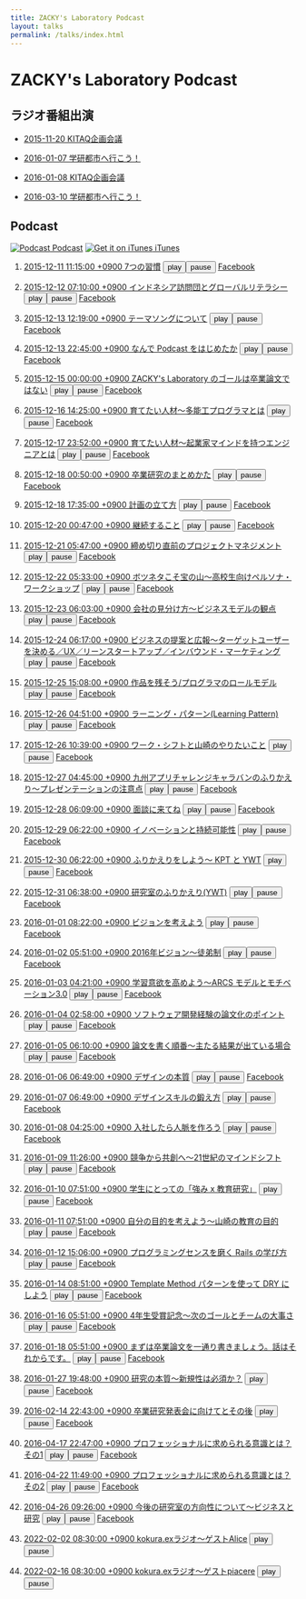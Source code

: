 ```yaml
---
title: ZACKY's Laboratory Podcast
layout: talks
permalink: /talks/index.html
---
```

# ZACKY's Laboratory Podcast

## ラジオ番組出演


* <a name="radio2015-11-20"></a>[2015-11-20 KITAQ企画会議](https://www.facebook.com/groups/1499000153763602/permalink/1499000600430224/)

* <a name="radio2016-01-07"></a>[2016-01-07 学研都市へ行こう！](http://hibiki882.jp/modules/program/index.php/gakken.html)

* <a name="radio2016-01-08"></a>[2016-01-08 KITAQ企画会議](https://www.facebook.com/groups/1499000153763602/permalink/1512359135761037/)

* <a name="radio2016-03-10"></a>[2016-03-10 学研都市へ行こう！](http://hibiki882.jp/modules/program/index.php/gakken.html)


## Podcast 

[![Podcast](https://zacky1972.github.io/assets/images/ico-blog.png) Podcast](https://zacky1972.github.io/podcast.xml)
[![Get it on iTunes](https://zacky1972.github.io/assets/svg/Get_it_on_iTunes_Badge_JP_1214.svg) iTunes](https://itunes.apple.com/jp/podcast/zackys-laboratory-podcast/id1078039941)


  1. <a name="Podcast1"></a> <audio id="my-audio1"> <source src="https://media.githubusercontent.com/media/zacky1972/zacky1972.github.io/master/assets/talks/Podcast-0001-Seven-Habits.mp3" type="audio/mpeg"> </audio> <a href="https://media.githubusercontent.com/media/zacky1972/zacky1972.github.io/master/assets/talks/Podcast-0001-Seven-Habits.mp3">2015-12-11 11:15:00 +0900 7つの習慣</a> <button id="play1">play</button><button id="pause1">pause</button> <a href="https://www.facebook.com/groups/1499000153763602/permalink/1499000873763530/" target="_blank">Facebook</a>
  <script>
    window.onload = function(){
      var myAudio1 = document.getElementById('my-audio1');
      var play1 = document.getElementById('play1');
      var pause1 = document.getElementById('pause1');
      // associate functions with the 'onclick' events
      play1.onclick = playAudio1;
      pause1.onclick = pauseAudio1;
      function playAudio1() {
        myAudio1.play();
      }
      function pauseAudio1() {
        myAudio1.pause();
      }
    }
  </script>

  2. <a name="Podcast2"></a> <audio id="my-audio2"> <source src="https://media.githubusercontent.com/media/zacky1972/zacky1972.github.io/master/assets/talks/Podcast-0002-Global.mp3" type="audio/mpeg"> </audio> <a href="https://media.githubusercontent.com/media/zacky1972/zacky1972.github.io/master/assets/talks/Podcast-0002-Global.mp3">2015-12-12 07:10:00 +0900 インドネシア訪問団とグローバルリテラシー</a> <button id="play2">play</button><button id="pause2">pause</button> <a href="https://www.facebook.com/groups/1499000153763602/permalink/1499001383763479/" target="_blank">Facebook</a>
  <script>
    window.onload = function(){
      var myAudio2 = document.getElementById('my-audio2');
      var play2 = document.getElementById('play2');
      var pause2 = document.getElementById('pause2');
      // associate functions with the 'onclick' events
      play2.onclick = playAudio2;
      pause2.onclick = pauseAudio2;
      function playAudio2() {
        myAudio2.play();
      }
      function pauseAudio2() {
        myAudio2.pause();
      }
    }
  </script>

  3. <a name="Podcast3"></a> <audio id="my-audio3"> <source src="https://media.githubusercontent.com/media/zacky1972/zacky1972.github.io/master/assets/talks/Podcast-0003-Songs.mp3" type="audio/mpeg"> </audio> <a href="https://media.githubusercontent.com/media/zacky1972/zacky1972.github.io/master/assets/talks/Podcast-0003-Songs.mp3">2015-12-13 12:19:00 +0900 テーマソングについて</a> <button id="play3">play</button><button id="pause3">pause</button> <a href="https://www.facebook.com/groups/1499000153763602/permalink/1499036950426589/" target="_blank">Facebook</a>
  <script>
    window.onload = function(){
      var myAudio3 = document.getElementById('my-audio3');
      var play3 = document.getElementById('play3');
      var pause3 = document.getElementById('pause3');
      // associate functions with the 'onclick' events
      play3.onclick = playAudio3;
      pause3.onclick = pauseAudio3;
      function playAudio3() {
        myAudio3.play();
      }
      function pauseAudio3() {
        myAudio3.pause();
      }
    }
  </script>

  4. <a name="Podcast4"></a> <audio id="my-audio4"> <source src="https://media.githubusercontent.com/media/zacky1972/zacky1972.github.io/master/assets/talks/Podcast-0004-Why-I-begin-Podcast.mp3" type="audio/mpeg"> </audio> <a href="https://media.githubusercontent.com/media/zacky1972/zacky1972.github.io/master/assets/talks/Podcast-0004-Why-I-begin-Podcast.mp3">2015-12-13 22:45:00 +0900 なんで Podcast をはじめたか</a> <button id="play4">play</button><button id="pause4">pause</button> <a href="https://www.facebook.com/groups/1499000153763602/permalink/1499218990408385/" target="_blank">Facebook</a>
  <script>
    window.onload = function(){
      var myAudio4 = document.getElementById('my-audio4');
      var play4 = document.getElementById('play4');
      var pause4 = document.getElementById('pause4');
      // associate functions with the 'onclick' events
      play4.onclick = playAudio4;
      pause4.onclick = pauseAudio4;
      function playAudio4() {
        myAudio4.play();
      }
      function pauseAudio4() {
        myAudio4.pause();
      }
    }
  </script>

  5. <a name="Podcast5"></a> <audio id="my-audio5"> <source src="https://media.githubusercontent.com/media/zacky1972/zacky1972.github.io/master/assets/talks/Podcast-0005-Laboratory-Vision.mp3" type="audio/mpeg"> </audio> <a href="https://media.githubusercontent.com/media/zacky1972/zacky1972.github.io/master/assets/talks/Podcast-0005-Laboratory-Vision.mp3">2015-12-15 00:00:00 +0900 ZACKY's Laboratory のゴールは卒業論文ではない</a> <button id="play5">play</button><button id="pause5">pause</button> <a href="https://www.facebook.com/groups/1499000153763602/permalink/1499662543697363/" target="_blank">Facebook</a>
  <script>
    window.onload = function(){
      var myAudio5 = document.getElementById('my-audio5');
      var play5 = document.getElementById('play5');
      var pause5 = document.getElementById('pause5');
      // associate functions with the 'onclick' events
      play5.onclick = playAudio5;
      pause5.onclick = pauseAudio5;
      function playAudio5() {
        myAudio5.play();
      }
      function pauseAudio5() {
        myAudio5.pause();
      }
    }
  </script>

  6. <a name="Podcast6"></a> <audio id="my-audio6"> <source src="https://media.githubusercontent.com/media/zacky1972/zacky1972.github.io/master/assets/talks/Podcast-0006-Programmer.mp3" type="audio/mpeg"> </audio> <a href="https://media.githubusercontent.com/media/zacky1972/zacky1972.github.io/master/assets/talks/Podcast-0006-Programmer.mp3">2015-12-16 14:25:00 +0900 育てたい人材〜多能工プログラマとは</a> <button id="play6">play</button><button id="pause6">pause</button> <a href="https://www.facebook.com/groups/1499000153763602/permalink/1500341363629481/" target="_blank">Facebook</a>
  <script>
    window.onload = function(){
      var myAudio6 = document.getElementById('my-audio6');
      var play6 = document.getElementById('play6');
      var pause6 = document.getElementById('pause6');
      // associate functions with the 'onclick' events
      play6.onclick = playAudio6;
      pause6.onclick = pauseAudio6;
      function playAudio6() {
        myAudio6.play();
      }
      function pauseAudio6() {
        myAudio6.pause();
      }
    }
  </script>

  7. <a name="Podcast7"></a> <audio id="my-audio7"> <source src="https://media.githubusercontent.com/media/zacky1972/zacky1972.github.io/master/assets/talks/Podcast-0007-Entrepreneur.mp3" type="audio/mpeg"> </audio> <a href="https://media.githubusercontent.com/media/zacky1972/zacky1972.github.io/master/assets/talks/Podcast-0007-Entrepreneur.mp3">2015-12-17 23:52:00 +0900 育てたい人材〜起業家マインドを持つエンジニアとは</a> <button id="play7">play</button><button id="pause7">pause</button> <a href="https://www.facebook.com/groups/1499000153763602/permalink/1501154550214829/" target="_blank">Facebook</a>
  <script>
    window.onload = function(){
      var myAudio7 = document.getElementById('my-audio7');
      var play7 = document.getElementById('play7');
      var pause7 = document.getElementById('pause7');
      // associate functions with the 'onclick' events
      play7.onclick = playAudio7;
      pause7.onclick = pauseAudio7;
      function playAudio7() {
        myAudio7.play();
      }
      function pauseAudio7() {
        myAudio7.pause();
      }
    }
  </script>

  8. <a name="Podcast8"></a> <audio id="my-audio8"> <source src="https://media.githubusercontent.com/media/zacky1972/zacky1972.github.io/master/assets/talks/Podcast-0008-Research-Method.mp3" type="audio/mpeg"> </audio> <a href="https://media.githubusercontent.com/media/zacky1972/zacky1972.github.io/master/assets/talks/Podcast-0008-Research-Method.mp3">2015-12-18 00:50:00 +0900 卒業研究のまとめかた</a> <button id="play8">play</button><button id="pause8">pause</button> <a href="https://www.facebook.com/groups/1499000153763602/permalink/1501189646877986/" target="_blank">Facebook</a>
  <script>
    window.onload = function(){
      var myAudio8 = document.getElementById('my-audio8');
      var play8 = document.getElementById('play8');
      var pause8 = document.getElementById('pause8');
      // associate functions with the 'onclick' events
      play8.onclick = playAudio8;
      pause8.onclick = pauseAudio8;
      function playAudio8() {
        myAudio8.play();
      }
      function pauseAudio8() {
        myAudio8.pause();
      }
    }
  </script>

  9. <a name="Podcast9"></a> <audio id="my-audio9"> <source src="https://media.githubusercontent.com/media/zacky1972/zacky1972.github.io/master/assets/talks/Podcast-0009-Planning.mp3" type="audio/mpeg"> </audio> <a href="https://media.githubusercontent.com/media/zacky1972/zacky1972.github.io/master/assets/talks/Podcast-0009-Planning.mp3">2015-12-18 17:35:00 +0900 計画の立て方</a> <button id="play9">play</button><button id="pause9">pause</button> <a href="https://www.facebook.com/groups/1499000153763602/permalink/1501559233507694/" target="_blank">Facebook</a>
  <script>
    window.onload = function(){
      var myAudio9 = document.getElementById('my-audio9');
      var play9 = document.getElementById('play9');
      var pause9 = document.getElementById('pause9');
      // associate functions with the 'onclick' events
      play9.onclick = playAudio9;
      pause9.onclick = pauseAudio9;
      function playAudio9() {
        myAudio9.play();
      }
      function pauseAudio9() {
        myAudio9.pause();
      }
    }
  </script>

  10. <a name="Podcast10"></a> <audio id="my-audio10"> <source src="https://media.githubusercontent.com/media/zacky1972/zacky1972.github.io/master/assets/talks/Podcast-0010-Continuation.mp3" type="audio/mpeg"> </audio> <a href="https://media.githubusercontent.com/media/zacky1972/zacky1972.github.io/master/assets/talks/Podcast-0010-Continuation.mp3">2015-12-20 00:47:00 +0900 継続すること</a> <button id="play10">play</button><button id="pause10">pause</button> <a href="https://www.facebook.com/groups/1499000153763602/permalink/1502226620107622/" target="_blank">Facebook</a>
  <script>
    window.onload = function(){
      var myAudio10 = document.getElementById('my-audio10');
      var play10 = document.getElementById('play10');
      var pause10 = document.getElementById('pause10');
      // associate functions with the 'onclick' events
      play10.onclick = playAudio10;
      pause10.onclick = pauseAudio10;
      function playAudio10() {
        myAudio10.play();
      }
      function pauseAudio10() {
        myAudio10.pause();
      }
    }
  </script>

  11. <a name="Podcast11"></a> <audio id="my-audio11"> <source src="https://media.githubusercontent.com/media/zacky1972/zacky1972.github.io/master/assets/talks/Podcast-0011-Project-Management.mp3" type="audio/mpeg"> </audio> <a href="https://media.githubusercontent.com/media/zacky1972/zacky1972.github.io/master/assets/talks/Podcast-0011-Project-Management.mp3">2015-12-21 05:47:00 +0900 締め切り直前のプロジェクトマネジメント</a> <button id="play11">play</button><button id="pause11">pause</button> <a href="https://www.facebook.com/groups/1499000153763602/permalink/1503264216670529/" target="_blank">Facebook</a>
  <script>
    window.onload = function(){
      var myAudio11 = document.getElementById('my-audio11');
      var play11 = document.getElementById('play11');
      var pause11 = document.getElementById('pause11');
      // associate functions with the 'onclick' events
      play11.onclick = playAudio11;
      pause11.onclick = pauseAudio11;
      function playAudio11() {
        myAudio11.play();
      }
      function pauseAudio11() {
        myAudio11.pause();
      }
    }
  </script>

  12. <a name="Podcast12"></a> <audio id="my-audio12"> <source src="https://media.githubusercontent.com/media/zacky1972/zacky1972.github.io/master/assets/talks/Podcast-0012-Marketing.mp3" type="audio/mpeg"> </audio> <a href="https://media.githubusercontent.com/media/zacky1972/zacky1972.github.io/master/assets/talks/Podcast-0012-Marketing.mp3">2015-12-22 05:33:00 +0900 ボツネタこそ宝の山〜高校生向けペルソナ・ワークショップ</a> <button id="play12">play</button><button id="pause12">pause</button> <a href="https://www.facebook.com/groups/1499000153763602/permalink/1503925733271044/" target="_blank">Facebook</a>
  <script>
    window.onload = function(){
      var myAudio12 = document.getElementById('my-audio12');
      var play12 = document.getElementById('play12');
      var pause12 = document.getElementById('pause12');
      // associate functions with the 'onclick' events
      play12.onclick = playAudio12;
      pause12.onclick = pauseAudio12;
      function playAudio12() {
        myAudio12.play();
      }
      function pauseAudio12() {
        myAudio12.pause();
      }
    }
  </script>

  13. <a name="Podcast13"></a> <audio id="my-audio13"> <source src="https://media.githubusercontent.com/media/zacky1972/zacky1972.github.io/master/assets/talks/Podcast-0013-Business-Model.mp3" type="audio/mpeg"> </audio> <a href="https://media.githubusercontent.com/media/zacky1972/zacky1972.github.io/master/assets/talks/Podcast-0013-Business-Model.mp3">2015-12-23 06:03:00 +0900 会社の見分け方〜ビジネスモデルの観点</a> <button id="play13">play</button><button id="pause13">pause</button> <a href="https://www.facebook.com/groups/1499000153763602/permalink/1504391206557830/" target="_blank">Facebook</a>
  <script>
    window.onload = function(){
      var myAudio13 = document.getElementById('my-audio13');
      var play13 = document.getElementById('play13');
      var pause13 = document.getElementById('pause13');
      // associate functions with the 'onclick' events
      play13.onclick = playAudio13;
      pause13.onclick = pauseAudio13;
      function playAudio13() {
        myAudio13.play();
      }
      function pauseAudio13() {
        myAudio13.pause();
      }
    }
  </script>

  14. <a name="Podcast14"></a> <audio id="my-audio14"> <source src="https://media.githubusercontent.com/media/zacky1972/zacky1972.github.io/master/assets/talks/Podcast-0014-Business-Proposal.mp3" type="audio/mpeg"> </audio> <a href="https://media.githubusercontent.com/media/zacky1972/zacky1972.github.io/master/assets/talks/Podcast-0014-Business-Proposal.mp3">2015-12-24 06:17:00 +0900 ビジネスの提案と広報〜ターゲットユーザーを決める／UX／リーンスタートアップ／インバウンド・マーケティング</a> <button id="play14">play</button><button id="pause14">pause</button> <a href="https://www.facebook.com/groups/1499000153763602/permalink/1504862259844058/" target="_blank">Facebook</a>
  <script>
    window.onload = function(){
      var myAudio14 = document.getElementById('my-audio14');
      var play14 = document.getElementById('play14');
      var pause14 = document.getElementById('pause14');
      // associate functions with the 'onclick' events
      play14.onclick = playAudio14;
      pause14.onclick = pauseAudio14;
      function playAudio14() {
        myAudio14.play();
      }
      function pauseAudio14() {
        myAudio14.pause();
      }
    }
  </script>

  15. <a name="Podcast15"></a> <audio id="my-audio15"> <source src="https://media.githubusercontent.com/media/zacky1972/zacky1972.github.io/master/assets/talks/Podcast-0015-Role-Model.mp3" type="audio/mpeg"> </audio> <a href="https://media.githubusercontent.com/media/zacky1972/zacky1972.github.io/master/assets/talks/Podcast-0015-Role-Model.mp3">2015-12-25 15:08:00 +0900 作品を残そう/プログラマのロールモデル</a> <button id="play15">play</button><button id="pause15">pause</button> <a href="https://www.facebook.com/groups/1499000153763602/permalink/1505523266444624/" target="_blank">Facebook</a>
  <script>
    window.onload = function(){
      var myAudio15 = document.getElementById('my-audio15');
      var play15 = document.getElementById('play15');
      var pause15 = document.getElementById('pause15');
      // associate functions with the 'onclick' events
      play15.onclick = playAudio15;
      pause15.onclick = pauseAudio15;
      function playAudio15() {
        myAudio15.play();
      }
      function pauseAudio15() {
        myAudio15.pause();
      }
    }
  </script>

  16. <a name="Podcast16"></a> <audio id="my-audio16"> <source src="https://media.githubusercontent.com/media/zacky1972/zacky1972.github.io/master/assets/talks/Podcast-0016-Learning-Pattern.mp3" type="audio/mpeg"> </audio> <a href="https://media.githubusercontent.com/media/zacky1972/zacky1972.github.io/master/assets/talks/Podcast-0016-Learning-Pattern.mp3">2015-12-26 04:51:00 +0900 ラーニング・パターン(Learning Pattern)</a> <button id="play16">play</button><button id="pause16">pause</button> <a href="https://www.facebook.com/groups/1499000153763602/permalink/1505810799749204/" target="_blank">Facebook</a>
  <script>
    window.onload = function(){
      var myAudio16 = document.getElementById('my-audio16');
      var play16 = document.getElementById('play16');
      var pause16 = document.getElementById('pause16');
      // associate functions with the 'onclick' events
      play16.onclick = playAudio16;
      pause16.onclick = pauseAudio16;
      function playAudio16() {
        myAudio16.play();
      }
      function pauseAudio16() {
        myAudio16.pause();
      }
    }
  </script>

  17. <a name="Podcast17"></a> <audio id="my-audio17"> <source src="https://media.githubusercontent.com/media/zacky1972/zacky1972.github.io/master/assets/talks/Podcast-0017-Work-Shift.mp3" type="audio/mpeg"> </audio> <a href="https://media.githubusercontent.com/media/zacky1972/zacky1972.github.io/master/assets/talks/Podcast-0017-Work-Shift.mp3">2015-12-26 10:39:00 +0900 ワーク・シフトと山崎のやりたいこと</a> <button id="play17">play</button><button id="pause17">pause</button> <a href="https://www.facebook.com/groups/1499000153763602/permalink/1505940476402903/" target="_blank">Facebook</a>
  <script>
    window.onload = function(){
      var myAudio17 = document.getElementById('my-audio17');
      var play17 = document.getElementById('play17');
      var pause17 = document.getElementById('pause17');
      // associate functions with the 'onclick' events
      play17.onclick = playAudio17;
      pause17.onclick = pauseAudio17;
      function playAudio17() {
        myAudio17.play();
      }
      function pauseAudio17() {
        myAudio17.pause();
      }
    }
  </script>

  18. <a name="Podcast18"></a> <audio id="my-audio18"> <source src="https://media.githubusercontent.com/media/zacky1972/zacky1972.github.io/master/assets/talks/Podcast-0018-Presentation.mp3" type="audio/mpeg"> </audio> <a href="https://media.githubusercontent.com/media/zacky1972/zacky1972.github.io/master/assets/talks/Podcast-0018-Presentation.mp3">2015-12-27 04:45:00 +0900 九州アプリチャレンジキャラバンのふりかえり〜プレゼンテーションの注意点</a> <button id="play18">play</button><button id="pause18">pause</button> <a href="https://www.facebook.com/groups/1499000153763602/permalink/1506328256364125/" target="_blank">Facebook</a>
  <script>
    window.onload = function(){
      var myAudio18 = document.getElementById('my-audio18');
      var play18 = document.getElementById('play18');
      var pause18 = document.getElementById('pause18');
      // associate functions with the 'onclick' events
      play18.onclick = playAudio18;
      pause18.onclick = pauseAudio18;
      function playAudio18() {
        myAudio18.play();
      }
      function pauseAudio18() {
        myAudio18.pause();
      }
    }
  </script>

  19. <a name="Podcast19"></a> <audio id="my-audio19"> <source src="https://media.githubusercontent.com/media/zacky1972/zacky1972.github.io/master/assets/talks/Podcast-0019-Future-Course.mp3" type="audio/mpeg"> </audio> <a href="https://media.githubusercontent.com/media/zacky1972/zacky1972.github.io/master/assets/talks/Podcast-0019-Future-Course.mp3">2015-12-28 06:09:00 +0900 面談に来てね</a> <button id="play19">play</button><button id="pause19">pause</button> <a href="https://www.facebook.com/groups/1499000153763602/permalink/1507061802957437/" target="_blank">Facebook</a>
  <script>
    window.onload = function(){
      var myAudio19 = document.getElementById('my-audio19');
      var play19 = document.getElementById('play19');
      var pause19 = document.getElementById('pause19');
      // associate functions with the 'onclick' events
      play19.onclick = playAudio19;
      pause19.onclick = pauseAudio19;
      function playAudio19() {
        myAudio19.play();
      }
      function pauseAudio19() {
        myAudio19.pause();
      }
    }
  </script>

  20. <a name="Podcast20"></a> <audio id="my-audio20"> <source src="https://media.githubusercontent.com/media/zacky1972/zacky1972.github.io/master/assets/talks/Podcast-0020-Innovation.mp3" type="audio/mpeg"> </audio> <a href="https://media.githubusercontent.com/media/zacky1972/zacky1972.github.io/master/assets/talks/Podcast-0020-Innovation.mp3">2015-12-29 06:22:00 +0900 イノベーションと持続可能性</a> <button id="play20">play</button><button id="pause20">pause</button> <a href="https://www.facebook.com/groups/1499000153763602/permalink/1507557442907873/" target="_blank">Facebook</a>
  <script>
    window.onload = function(){
      var myAudio20 = document.getElementById('my-audio20');
      var play20 = document.getElementById('play20');
      var pause20 = document.getElementById('pause20');
      // associate functions with the 'onclick' events
      play20.onclick = playAudio20;
      pause20.onclick = pauseAudio20;
      function playAudio20() {
        myAudio20.play();
      }
      function pauseAudio20() {
        myAudio20.pause();
      }
    }
  </script>

  21. <a name="Podcast21"></a> <audio id="my-audio21"> <source src="https://media.githubusercontent.com/media/zacky1972/zacky1972.github.io/master/assets/talks/Podcast-0021-Reflection-KPT-YWT.mp3" type="audio/mpeg"> </audio> <a href="https://media.githubusercontent.com/media/zacky1972/zacky1972.github.io/master/assets/talks/Podcast-0021-Reflection-KPT-YWT.mp3">2015-12-30 06:22:00 +0900 ふりかえりをしよう〜 KPT と YWT</a> <button id="play21">play</button><button id="pause21">pause</button> <a href="https://www.facebook.com/groups/1499000153763602/permalink/1508048856192065/" target="_blank">Facebook</a>
  <script>
    window.onload = function(){
      var myAudio21 = document.getElementById('my-audio21');
      var play21 = document.getElementById('play21');
      var pause21 = document.getElementById('pause21');
      // associate functions with the 'onclick' events
      play21.onclick = playAudio21;
      pause21.onclick = pauseAudio21;
      function playAudio21() {
        myAudio21.play();
      }
      function pauseAudio21() {
        myAudio21.pause();
      }
    }
  </script>

  22. <a name="Podcast22"></a> <audio id="my-audio22"> <source src="https://media.githubusercontent.com/media/zacky1972/zacky1972.github.io/master/assets/talks/Podcast-0022-Laboratory-YWT.mp3" type="audio/mpeg"> </audio> <a href="https://media.githubusercontent.com/media/zacky1972/zacky1972.github.io/master/assets/talks/Podcast-0022-Laboratory-YWT.mp3">2015-12-31 06:38:00 +0900 研究室のふりかえり(YWT)</a> <button id="play22">play</button><button id="pause22">pause</button> <a href="https://www.facebook.com/groups/1499000153763602/permalink/1508454476151503/" target="_blank">Facebook</a>
  <script>
    window.onload = function(){
      var myAudio22 = document.getElementById('my-audio22');
      var play22 = document.getElementById('play22');
      var pause22 = document.getElementById('pause22');
      // associate functions with the 'onclick' events
      play22.onclick = playAudio22;
      pause22.onclick = pauseAudio22;
      function playAudio22() {
        myAudio22.play();
      }
      function pauseAudio22() {
        myAudio22.pause();
      }
    }
  </script>

  23. <a name="Podcast23"></a> <audio id="my-audio23"> <source src="https://media.githubusercontent.com/media/zacky1972/zacky1972.github.io/master/assets/talks/Podcast-0023-Vision.mp3" type="audio/mpeg"> </audio> <a href="https://media.githubusercontent.com/media/zacky1972/zacky1972.github.io/master/assets/talks/Podcast-0023-Vision.mp3">2016-01-01 08:22:00 +0900 ビジョンを考えよう</a> <button id="play23">play</button><button id="pause23">pause</button> <a href="https://www.facebook.com/groups/1499000153763602/permalink/1508933596103591/" target="_blank">Facebook</a>
  <script>
    window.onload = function(){
      var myAudio23 = document.getElementById('my-audio23');
      var play23 = document.getElementById('play23');
      var pause23 = document.getElementById('pause23');
      // associate functions with the 'onclick' events
      play23.onclick = playAudio23;
      pause23.onclick = pauseAudio23;
      function playAudio23() {
        myAudio23.play();
      }
      function pauseAudio23() {
        myAudio23.pause();
      }
    }
  </script>

  24. <a name="Podcast24"></a> <audio id="my-audio24"> <source src="https://media.githubusercontent.com/media/zacky1972/zacky1972.github.io/master/assets/talks/Podcast-0024-Apprenticeship.mp3" type="audio/mpeg"> </audio> <a href="https://media.githubusercontent.com/media/zacky1972/zacky1972.github.io/master/assets/talks/Podcast-0024-Apprenticeship.mp3">2016-01-02 05:51:00 +0900 2016年ビジョン〜徒弟制</a> <button id="play24">play</button><button id="pause24">pause</button> <a href="https://www.facebook.com/groups/1499000153763602/permalink/1509371999393084/" target="_blank">Facebook</a>
  <script>
    window.onload = function(){
      var myAudio24 = document.getElementById('my-audio24');
      var play24 = document.getElementById('play24');
      var pause24 = document.getElementById('pause24');
      // associate functions with the 'onclick' events
      play24.onclick = playAudio24;
      pause24.onclick = pauseAudio24;
      function playAudio24() {
        myAudio24.play();
      }
      function pauseAudio24() {
        myAudio24.pause();
      }
    }
  </script>

  25. <a name="Podcast25"></a> <audio id="my-audio25"> <source src="https://media.githubusercontent.com/media/zacky1972/zacky1972.github.io/master/assets/talks/Podcast-0025-Motivation.mp3" type="audio/mpeg"> </audio> <a href="https://media.githubusercontent.com/media/zacky1972/zacky1972.github.io/master/assets/talks/Podcast-0025-Motivation.mp3">2016-01-03 04:21:00 +0900 学習意欲を高めよう〜ARCS モデルとモチベーション3.0</a> <button id="play25">play</button><button id="pause25">pause</button> <a href="https://www.facebook.com/groups/1499000153763602/permalink/1509819809348303/" target="_blank">Facebook</a>
  <script>
    window.onload = function(){
      var myAudio25 = document.getElementById('my-audio25');
      var play25 = document.getElementById('play25');
      var pause25 = document.getElementById('pause25');
      // associate functions with the 'onclick' events
      play25.onclick = playAudio25;
      pause25.onclick = pauseAudio25;
      function playAudio25() {
        myAudio25.play();
      }
      function pauseAudio25() {
        myAudio25.pause();
      }
    }
  </script>

  26. <a name="Podcast26"></a> <audio id="my-audio26"> <source src="https://media.githubusercontent.com/media/zacky1972/zacky1972.github.io/master/assets/talks/Podcast-0026-Reflection-Research.mp3" type="audio/mpeg"> </audio> <a href="https://media.githubusercontent.com/media/zacky1972/zacky1972.github.io/master/assets/talks/Podcast-0026-Reflection-Research.mp3">2016-01-04 02:58:00 +0900 ソフトウェア開発経験の論文化のポイント</a> <button id="play26">play</button><button id="pause26">pause</button> <a href="https://www.facebook.com/groups/1499000153763602/permalink/1510275935969357/" target="_blank">Facebook</a>
  <script>
    window.onload = function(){
      var myAudio26 = document.getElementById('my-audio26');
      var play26 = document.getElementById('play26');
      var pause26 = document.getElementById('pause26');
      // associate functions with the 'onclick' events
      play26.onclick = playAudio26;
      pause26.onclick = pauseAudio26;
      function playAudio26() {
        myAudio26.play();
      }
      function pauseAudio26() {
        myAudio26.pause();
      }
    }
  </script>

  27. <a name="Podcast27"></a> <audio id="my-audio27"> <source src="https://media.githubusercontent.com/media/zacky1972/zacky1972.github.io/master/assets/talks/Podcast-0027-Writing-Thesis.mp3" type="audio/mpeg"> </audio> <a href="https://media.githubusercontent.com/media/zacky1972/zacky1972.github.io/master/assets/talks/Podcast-0027-Writing-Thesis.mp3">2016-01-05 06:10:00 +0900 論文を書く順番〜主たる結果が出ている場合</a> <button id="play27">play</button><button id="pause27">pause</button> <a href="https://www.facebook.com/groups/1499000153763602/permalink/1510763979253886/" target="_blank">Facebook</a>
  <script>
    window.onload = function(){
      var myAudio27 = document.getElementById('my-audio27');
      var play27 = document.getElementById('play27');
      var pause27 = document.getElementById('pause27');
      // associate functions with the 'onclick' events
      play27.onclick = playAudio27;
      pause27.onclick = pauseAudio27;
      function playAudio27() {
        myAudio27.play();
      }
      function pauseAudio27() {
        myAudio27.pause();
      }
    }
  </script>

  28. <a name="Podcast28"></a> <audio id="my-audio28"> <source src="https://media.githubusercontent.com/media/zacky1972/zacky1972.github.io/master/assets/talks/Podcast-0028-Designer.mp3" type="audio/mpeg"> </audio> <a href="https://media.githubusercontent.com/media/zacky1972/zacky1972.github.io/master/assets/talks/Podcast-0028-Designer.mp3">2016-01-06 06:49:00 +0900 デザインの本質</a> <button id="play28">play</button><button id="pause28">pause</button> <a href="https://www.facebook.com/groups/1499000153763602/permalink/1511194575877493/" target="_blank">Facebook</a>
  <script>
    window.onload = function(){
      var myAudio28 = document.getElementById('my-audio28');
      var play28 = document.getElementById('play28');
      var pause28 = document.getElementById('pause28');
      // associate functions with the 'onclick' events
      play28.onclick = playAudio28;
      pause28.onclick = pauseAudio28;
      function playAudio28() {
        myAudio28.play();
      }
      function pauseAudio28() {
        myAudio28.pause();
      }
    }
  </script>

  29. <a name="Podcast29"></a> <audio id="my-audio29"> <source src="https://media.githubusercontent.com/media/zacky1972/zacky1972.github.io/master/assets/talks/Podcast-0029-Design-Skill.mp3" type="audio/mpeg"> </audio> <a href="https://media.githubusercontent.com/media/zacky1972/zacky1972.github.io/master/assets/talks/Podcast-0029-Design-Skill.mp3">2016-01-07 06:49:00 +0900 デザインスキルの鍛え方</a> <button id="play29">play</button><button id="pause29">pause</button> <a href="https://www.facebook.com/groups/1499000153763602/permalink/1511598199170464/" target="_blank">Facebook</a>
  <script>
    window.onload = function(){
      var myAudio29 = document.getElementById('my-audio29');
      var play29 = document.getElementById('play29');
      var pause29 = document.getElementById('pause29');
      // associate functions with the 'onclick' events
      play29.onclick = playAudio29;
      pause29.onclick = pauseAudio29;
      function playAudio29() {
        myAudio29.play();
      }
      function pauseAudio29() {
        myAudio29.pause();
      }
    }
  </script>

  30. <a name="Podcast30"></a> <audio id="my-audio30"> <source src="https://media.githubusercontent.com/media/zacky1972/zacky1972.github.io/master/assets/talks/Podcast-0030-Partnership.mp3" type="audio/mpeg"> </audio> <a href="https://media.githubusercontent.com/media/zacky1972/zacky1972.github.io/master/assets/talks/Podcast-0030-Partnership.mp3">2016-01-08 04:25:00 +0900 入社したら人脈を作ろう</a> <button id="play30">play</button><button id="pause30">pause</button> <a href="https://www.facebook.com/groups/1499000153763602/permalink/1511964799133804/" target="_blank">Facebook</a>
  <script>
    window.onload = function(){
      var myAudio30 = document.getElementById('my-audio30');
      var play30 = document.getElementById('play30');
      var pause30 = document.getElementById('pause30');
      // associate functions with the 'onclick' events
      play30.onclick = playAudio30;
      pause30.onclick = pauseAudio30;
      function playAudio30() {
        myAudio30.play();
      }
      function pauseAudio30() {
        myAudio30.pause();
      }
    }
  </script>

  31. <a name="Podcast31"></a> <audio id="my-audio31"> <source src="https://media.githubusercontent.com/media/zacky1972/zacky1972.github.io/master/assets/talks/Podcast-0031-Give-and-Share.mp3" type="audio/mpeg"> </audio> <a href="https://media.githubusercontent.com/media/zacky1972/zacky1972.github.io/master/assets/talks/Podcast-0031-Give-and-Share.mp3">2016-01-09 11:26:00 +0900 競争から共創へ〜21世紀のマインドシフト</a> <button id="play31">play</button><button id="pause31">pause</button> <a href="https://www.facebook.com/groups/1499000153763602/permalink/1512546909075593/" target="_blank">Facebook</a>
  <script>
    window.onload = function(){
      var myAudio31 = document.getElementById('my-audio31');
      var play31 = document.getElementById('play31');
      var pause31 = document.getElementById('pause31');
      // associate functions with the 'onclick' events
      play31.onclick = playAudio31;
      pause31.onclick = pauseAudio31;
      function playAudio31() {
        myAudio31.play();
      }
      function pauseAudio31() {
        myAudio31.pause();
      }
    }
  </script>

  32. <a name="Podcast32"></a> <audio id="my-audio32"> <source src="https://media.githubusercontent.com/media/zacky1972/zacky1972.github.io/master/assets/talks/Podcast-0032-Streangths-Research.mp3" type="audio/mpeg"> </audio> <a href="https://media.githubusercontent.com/media/zacky1972/zacky1972.github.io/master/assets/talks/Podcast-0032-Streangths-Research.mp3">2016-01-10 07:51:00 +0900 学生にとっての「強み x 教育研究」</a> <button id="play32">play</button><button id="pause32">pause</button> <a href="https://www.facebook.com/groups/1499000153763602/permalink/1512968879033396/" target="_blank">Facebook</a>
  <script>
    window.onload = function(){
      var myAudio32 = document.getElementById('my-audio32');
      var play32 = document.getElementById('play32');
      var pause32 = document.getElementById('pause32');
      // associate functions with the 'onclick' events
      play32.onclick = playAudio32;
      pause32.onclick = pauseAudio32;
      function playAudio32() {
        myAudio32.play();
      }
      function pauseAudio32() {
        myAudio32.pause();
      }
    }
  </script>

  33. <a name="Podcast33"></a> <audio id="my-audio33"> <source src="https://media.githubusercontent.com/media/zacky1972/zacky1972.github.io/master/assets/talks/Podcast-0033-Purpose.mp3" type="audio/mpeg"> </audio> <a href="https://media.githubusercontent.com/media/zacky1972/zacky1972.github.io/master/assets/talks/Podcast-0033-Purpose.mp3">2016-01-11 07:51:00 +0900 自分の目的を考えよう〜山崎の教育の目的</a> <button id="play33">play</button><button id="pause33">pause</button> <a href="https://www.facebook.com/groups/1499000153763602/permalink/1513474832316134/" target="_blank">Facebook</a>
  <script>
    window.onload = function(){
      var myAudio33 = document.getElementById('my-audio33');
      var play33 = document.getElementById('play33');
      var pause33 = document.getElementById('pause33');
      // associate functions with the 'onclick' events
      play33.onclick = playAudio33;
      pause33.onclick = pauseAudio33;
      function playAudio33() {
        myAudio33.play();
      }
      function pauseAudio33() {
        myAudio33.pause();
      }
    }
  </script>

  34. <a name="Podcast34"></a> <audio id="my-audio34"> <source src="https://media.githubusercontent.com/media/zacky1972/zacky1972.github.io/master/assets/talks/Podcast-0034-Software-Architecture.mp3" type="audio/mpeg"> </audio> <a href="https://media.githubusercontent.com/media/zacky1972/zacky1972.github.io/master/assets/talks/Podcast-0034-Software-Architecture.mp3">2016-01-12 15:06:00 +0900 プログラミングセンスを磨く Rails の学び方</a> <button id="play34">play</button><button id="pause34">pause</button> <a href="https://www.facebook.com/groups/1499000153763602/permalink/1514053755591575/" target="_blank">Facebook</a>
  <script>
    window.onload = function(){
      var myAudio34 = document.getElementById('my-audio34');
      var play34 = document.getElementById('play34');
      var pause34 = document.getElementById('pause34');
      // associate functions with the 'onclick' events
      play34.onclick = playAudio34;
      pause34.onclick = pauseAudio34;
      function playAudio34() {
        myAudio34.play();
      }
      function pauseAudio34() {
        myAudio34.pause();
      }
    }
  </script>

  35. <a name="Podcast35"></a> <audio id="my-audio35"> <source src="https://media.githubusercontent.com/media/zacky1972/zacky1972.github.io/master/assets/talks/Podcast-0035-DRY.mp3" type="audio/mpeg"> </audio> <a href="https://media.githubusercontent.com/media/zacky1972/zacky1972.github.io/master/assets/talks/Podcast-0035-DRY.mp3">2016-01-14 08:51:00 +0900 Template Method パターンを使って DRY にしよう</a> <button id="play35">play</button><button id="pause35">pause</button> <a href="https://www.facebook.com/groups/1499000153763602/permalink/1514823062181311/" target="_blank">Facebook</a>
  <script>
    window.onload = function(){
      var myAudio35 = document.getElementById('my-audio35');
      var play35 = document.getElementById('play35');
      var pause35 = document.getElementById('pause35');
      // associate functions with the 'onclick' events
      play35.onclick = playAudio35;
      pause35.onclick = pauseAudio35;
      function playAudio35() {
        myAudio35.play();
      }
      function pauseAudio35() {
        myAudio35.pause();
      }
    }
  </script>

  36. <a name="Podcast36"></a> <audio id="my-audio36"> <source src="https://media.githubusercontent.com/media/zacky1972/zacky1972.github.io/master/assets/talks/Podcast-0036-Congratulations.mp3" type="audio/mpeg"> </audio> <a href="https://media.githubusercontent.com/media/zacky1972/zacky1972.github.io/master/assets/talks/Podcast-0036-Congratulations.mp3">2016-01-16 05:51:00 +0900 4年生受賞記念〜次のゴールとチームの大事さ</a> <button id="play36">play</button><button id="pause36">pause</button> <a href="https://www.facebook.com/groups/1499000153763602/permalink/1515627298767554/" target="_blank">Facebook</a>
  <script>
    window.onload = function(){
      var myAudio36 = document.getElementById('my-audio36');
      var play36 = document.getElementById('play36');
      var pause36 = document.getElementById('pause36');
      // associate functions with the 'onclick' events
      play36.onclick = playAudio36;
      pause36.onclick = pauseAudio36;
      function playAudio36() {
        myAudio36.play();
      }
      function pauseAudio36() {
        myAudio36.pause();
      }
    }
  </script>

  37. <a name="Podcast37"></a> <audio id="my-audio37"> <source src="https://media.githubusercontent.com/media/zacky1972/zacky1972.github.io/master/assets/talks/Podcast-0037-Done-is-better-than-Perfect.mp3" type="audio/mpeg"> </audio> <a href="https://media.githubusercontent.com/media/zacky1972/zacky1972.github.io/master/assets/talks/Podcast-0037-Done-is-better-than-Perfect.mp3">2016-01-18 05:51:00 +0900 まずは卒業論文を一通り書きましょう。話はそれからです。</a> <button id="play37">play</button><button id="pause37">pause</button> <a href="https://www.facebook.com/groups/1499000153763602/permalink/1516684855328465/" target="_blank">Facebook</a>
  <script>
    window.onload = function(){
      var myAudio37 = document.getElementById('my-audio37');
      var play37 = document.getElementById('play37');
      var pause37 = document.getElementById('pause37');
      // associate functions with the 'onclick' events
      play37.onclick = playAudio37;
      pause37.onclick = pauseAudio37;
      function playAudio37() {
        myAudio37.play();
      }
      function pauseAudio37() {
        myAudio37.pause();
      }
    }
  </script>

  38. <a name="Podcast38"></a> <audio id="my-audio38"> <source src="https://media.githubusercontent.com/media/zacky1972/zacky1972.github.io/master/assets/talks/Podcast-0038-Reseach-Essence.mp3" type="audio/mpeg"> </audio> <a href="https://media.githubusercontent.com/media/zacky1972/zacky1972.github.io/master/assets/talks/Podcast-0038-Reseach-Essence.mp3">2016-01-27 19:48:00 +0900 研究の本質〜新規性は必須か？</a> <button id="play38">play</button><button id="pause38">pause</button> <a href="https://www.facebook.com/groups/1499000153763602/permalink/1520898684907082/" target="_blank">Facebook</a>
  <script>
    window.onload = function(){
      var myAudio38 = document.getElementById('my-audio38');
      var play38 = document.getElementById('play38');
      var pause38 = document.getElementById('pause38');
      // associate functions with the 'onclick' events
      play38.onclick = playAudio38;
      pause38.onclick = pauseAudio38;
      function playAudio38() {
        myAudio38.play();
      }
      function pauseAudio38() {
        myAudio38.pause();
      }
    }
  </script>

  39. <a name="Podcast39"></a> <audio id="my-audio39"> <source src="https://media.githubusercontent.com/media/zacky1972/zacky1972.github.io/master/assets/talks/Podcast-0039-WillPower-for-Presentation.mp3" type="audio/mpeg"> </audio> <a href="https://media.githubusercontent.com/media/zacky1972/zacky1972.github.io/master/assets/talks/Podcast-0039-WillPower-for-Presentation.mp3">2016-02-14 22:43:00 +0900 卒業研究発表会に向けてとその後</a> <button id="play39">play</button><button id="pause39">pause</button> <a href="https://www.facebook.com/groups/1499000153763602/permalink/1530178677312416/" target="_blank">Facebook</a>
  <script>
    window.onload = function(){
      var myAudio39 = document.getElementById('my-audio39');
      var play39 = document.getElementById('play39');
      var pause39 = document.getElementById('pause39');
      // associate functions with the 'onclick' events
      play39.onclick = playAudio39;
      pause39.onclick = pauseAudio39;
      function playAudio39() {
        myAudio39.play();
      }
      function pauseAudio39() {
        myAudio39.pause();
      }
    }
  </script>

  40. <a name="Podcast40"></a> <audio id="my-audio40"> <source src="https://media.githubusercontent.com/media/zacky1972/zacky1972.github.io/master/assets/talks/Podcast-0040-Professional.mp3" type="audio/mpeg"> </audio> <a href="https://media.githubusercontent.com/media/zacky1972/zacky1972.github.io/master/assets/talks/Podcast-0040-Professional.mp3">2016-04-17 22:47:00 +0900 プロフェッショナルに求められる意識とは？ その1</a> <button id="play40">play</button><button id="pause40">pause</button> <a href="https://www.facebook.com/groups/1499000153763602/permalink/1567172953612988/" target="_blank">Facebook</a>
  <script>
    window.onload = function(){
      var myAudio40 = document.getElementById('my-audio40');
      var play40 = document.getElementById('play40');
      var pause40 = document.getElementById('pause40');
      // associate functions with the 'onclick' events
      play40.onclick = playAudio40;
      pause40.onclick = pauseAudio40;
      function playAudio40() {
        myAudio40.play();
      }
      function pauseAudio40() {
        myAudio40.pause();
      }
    }
  </script>

  41. <a name="Podcast41"></a> <audio id="my-audio41"> <source src="https://media.githubusercontent.com/media/zacky1972/zacky1972.github.io/master/assets/talks/Podcast-0041-Professional-2.mp3" type="audio/mpeg"> </audio> <a href="https://media.githubusercontent.com/media/zacky1972/zacky1972.github.io/master/assets/talks/Podcast-0041-Professional-2.mp3">2016-04-22 11:49:00 +0900 プロフェッショナルに求められる意識とは？ その2</a> <button id="play41">play</button><button id="pause41">pause</button> <a href="https://www.facebook.com/groups/1499000153763602/permalink/1569571576706459/" target="_blank">Facebook</a>
  <script>
    window.onload = function(){
      var myAudio41 = document.getElementById('my-audio41');
      var play41 = document.getElementById('play41');
      var pause41 = document.getElementById('pause41');
      // associate functions with the 'onclick' events
      play41.onclick = playAudio41;
      pause41.onclick = pauseAudio41;
      function playAudio41() {
        myAudio41.play();
      }
      function pauseAudio41() {
        myAudio41.pause();
      }
    }
  </script>

  42. <a name="Podcast42"></a> <audio id="my-audio42"> <source src="https://media.githubusercontent.com/media/zacky1972/zacky1972.github.io/master/assets/talks/Podcast-0042-Direction.mp3" type="audio/mpeg"> </audio> <a href="https://media.githubusercontent.com/media/zacky1972/zacky1972.github.io/master/assets/talks/Podcast-0042-Direction.mp3">2016-04-26 09:26:00 +0900 今後の研究室の方向性について〜ビジネスと研究</a> <button id="play42">play</button><button id="pause42">pause</button> <a href="https://www.facebook.com/groups/1499000153763602/permalink/1571476949849255/" target="_blank">Facebook</a>
  <script>
    window.onload = function(){
      var myAudio42 = document.getElementById('my-audio42');
      var play42 = document.getElementById('play42');
      var pause42 = document.getElementById('pause42');
      // associate functions with the 'onclick' events
      play42.onclick = playAudio42;
      pause42.onclick = pauseAudio42;
      function playAudio42() {
        myAudio42.play();
      }
      function pauseAudio42() {
        myAudio42.pause();
      }
    }
  </script>

  43. <a name="Podcast43"></a> <audio id="my-audio43"> <source src="https://media.githubusercontent.com/media/zacky1972/zacky1972.github.io/master/assets/talks/kokuraex_alice.mp3" type="audio/mpeg"> </audio> <a href="https://media.githubusercontent.com/media/zacky1972/zacky1972.github.io/master/assets/talks/kokuraex_alice.mp3">2022-02-02 08:30:00 +0900 kokura.exラジオ〜ゲストAlice</a> <button id="play43">play</button><button id="pause43">pause</button> 
  <script>
    window.onload = function(){
      var myAudio43 = document.getElementById('my-audio43');
      var play43 = document.getElementById('play43');
      var pause43 = document.getElementById('pause43');
      // associate functions with the 'onclick' events
      play43.onclick = playAudio43;
      pause43.onclick = pauseAudio43;
      function playAudio43() {
        myAudio43.play();
      }
      function pauseAudio43() {
        myAudio43.pause();
      }
    }
  </script>

  44. <a name="Podcast44"></a> <audio id="my-audio44"> <source src="https://media.githubusercontent.com/media/zacky1972/zacky1972.github.io/master/assets/talks/kokuraex_piacere.mp3" type="audio/mpeg"> </audio> <a href="https://media.githubusercontent.com/media/zacky1972/zacky1972.github.io/master/assets/talks/kokuraex_piacere.mp3">2022-02-16 08:30:00 +0900 kokura.exラジオ〜ゲストpiacere</a> <button id="play44">play</button><button id="pause44">pause</button> 
  <script>
    window.onload = function(){
      var myAudio44 = document.getElementById('my-audio44');
      var play44 = document.getElementById('play44');
      var pause44 = document.getElementById('pause44');
      // associate functions with the 'onclick' events
      play44.onclick = playAudio44;
      pause44.onclick = pauseAudio44;
      function playAudio44() {
        myAudio44.play();
      }
      function pauseAudio44() {
        myAudio44.pause();
      }
    }
  </script>


